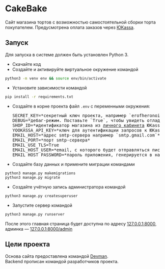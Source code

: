 # CakeBake

Сайт магазина тортов с возможностью самостоятельной сборки торта покупателем. Предусмотрена оплата заказов через [ЮKassa](https://yookassa.ru/).

## Запуск

Для запуска в системе должен быть установлен Python 3.

- Скачайте код
- Создайте и активируйте виртуальное окружение командой 
```bash
python3 -m venv env && source env/bin/activate
```
- Установите зависимости командой
```bash
pip install -r requirements.txt
```
- Создайте в корне проекта файл `.env` с переменными окружения:

  <pre>
  SECRET_KEY=*секретный ключ проекта, например `erofheronoirenfoernfx49389f43xf3984xf9384`*
  DEBUG=*дебаг-режим. Поставьте `True`, чтобы увидеть отладочную информацию в случае ошибки. Выключается значением `False`*
  SHOP_ID=*идентификатор магазина из <a href="https://yookassa.ru/my">личного кабинета</a> ЮKassa*
  YOOKASSA_API_KEY=*ключ для аутентификации запросов к ЮKassa. Нужно получить в <a href="https://yookassa.ru/my/merchant/integration/api-keys">личном кабинете</a>*
  EMAIL_HOST=*адрес smtp-сервера например `smtp.gmail.com`*
  EMAIL_PORT=*порт smtp-сервера*
  EMAIL_USE_TLS=True
  EMAIL_HOST_USER=*email, с которого будет отправляться письмо пользователю после регистрации*
  EMAIL_HOST_PASSWORD=*пароль приложения, генерируется в настройках почтового аккаунта* 
  </pre>
- Создайте базу данных и примените миграции командами
```bash
python3 manage.py makemigrations
python3 manage.py migrate
```
- Создайте учётную запись администратора командой
```bash
python3 manage.py createsuperuser
```
- Запустите сервер командой
```bash
python3 manage.py runserver
```

После этого главная страница будет доступна по адресу [127.0.0.1:8000](http://127.0.0.1:8000), админка — [127.0.0.1:8000/admin](http://127.0.0.1:8000/admin)

## Цели проекта

Основа сайта предоставлена командой [Devman](https://dvmn.org).  
Backend прописан командой разработчиков проекта.
